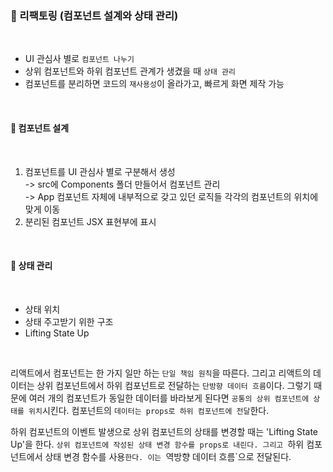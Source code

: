 ### 📅 리팩토링 (컴포넌트 설계와 상태 관리)
<br>

- UI 관심사 별로 `컴포넌트 나누기`<br>
- 상위 컴포넌트와 하위 컴포넌트 관계가 생겼을 때 `상태 관리`<br>
- 컴포넌트를 분리하면 코드의 `재사용성`이 올라가고, 빠르게 화면 제작 가능
<br>

#### 🚀 컴포넌트 설계
<br>

1. 컴포넌트를 UI 관심사 별로 구분해서 생성<br>
-> src에 Components 폴더 만들어서 컴포넌트 관리<br>
-> App 컴포넌트 자체에 내부적으로 갖고 있던 로직들 각각의 컴포넌트의 위치에 맞게 이동<br>
2. 분리된 컴포넌트 JSX 표현부에 표시
<br>

#### 🚀 상태 관리
<br>

- 상태 위치
- 상태 주고받기 위한 구조
- Lifting State Up
<br>

리액트에서 컴포넌트는 한 가지 일만 하는 `단일 책임 원칙`을 따른다. 그리고 리액트의 데이터는 상위 컴포넌트에서 하위 컴포넌트로 전달하는 `단방향 데이터 흐름`이다. 그렇기 때문에 여러 개의 컴포넌트가 동일한 데이터를 바라보게 된다면 `공통의 상위 컴포넌트에 상태를 위치`시킨다. 컴포넌트의 `데이터는 props로 하위 컴포넌트에 전달`한다.

하위 컴포넌트의 이벤트 발생으로 상위 컴포넌트의 상태를 변경할 때는 'Lifting State Up'을 한다. `상위 컴포넌트에 작성된 상태 변경 함수를 props로 내린다. 그리고 `하위 컴포넌트에서 상태 변경 함수를 사용`한다. 이는 `역방향 데이터 흐름`으로 전달된다.  

